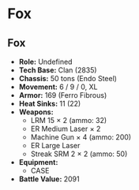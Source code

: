 # Fox
## Fox
- **Role:** Undefined
- **Tech Base:** Clan (2835)
- **Chassis:** 50 tons (Endo Steel)
- **Movement:** 6 / 9 / 0, XL
- **Armor:** 169 (Ferro Fibrous)
- **Heat Sinks:** 11 (22)
- **Weapons:**
  - LRM 15 × 2 (ammo: 32)
  - ER Medium Laser × 2
  - Machine Gun × 4 (ammo: 200)
  - ER Large Laser
  - Streak SRM 2 × 2 (ammo: 50)
- **Equipment:**
  - CASE
- **Battle Value:** 2091

